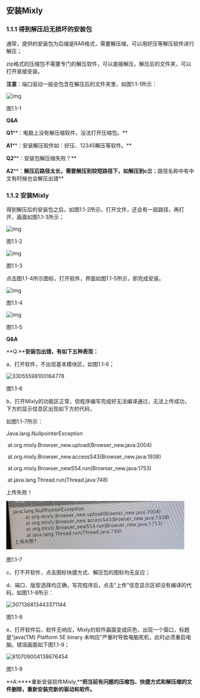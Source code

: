 ## 安装Mixly

### 1.1.1 得到解压后无损坏的安装包

通常，提供的安装包为后缀是RAR格式，需要解压缩，可以用好压等解压软件进行解压；

zip格式的压缩包不需要专门的解压软件，可以直接解压，解压后的文件夹，可以打开直接安装。

**注意**：端口驱动一般会包含在解压后的文件夹里，如图1.1-1所示：

![img](assets.files/image002.jpg)

图1.1-1

**Q&A**

**Q1****：电脑上没有解压缩软件，没法打开压缩包。**

**A1****：安装解压软件如：好压、12345解压等软件。**

**Q2****：安装包解压缩失败？**

**A2****：****解压后路径太长，需要解压到较短路径下，如解压到c****盘；路径名称中有中文有时候也会解压出错**

### 1.1.2 安装Mixly

得到解压后的安装包之后，如图1.1-2所示，打开文件，还会有一层路径，再打开，画面如图1.1-3所示；

![img](assets.files/image004.jpg)

图1.1-2

![img](assets.files/image006.jpg)

图1.1-3

 点击图1.1-4所示图标，打开软件，界面如图1.1-5所示，即完成安装。

![img](assets.files/image008.jpg)

图1.1-4

![img](assets.files/image010.jpg)

图1.1-5

**Q&A**

**Q:****安装包出错，有如下五种表现：**

a、打开软件，不出现基本模块区，如图1.1-6；

![33055598100164778](assets.files/image012.gif)

图1.1-6

b、打开Mixly的功能区正常，但程序编写完成好无法编译通过，无法上传成功，下方的显示信息区出现如下方的代码，

如图1.1-7所示：

Java.lang.NullpointerException

​     at.org.mixly.Browser_new.upload(Browser_new.java:2004)

​     at.org.mixly.Browser_new.accessS43(Browser_new.java:1938)

​     at.org.mixly.Browser_newS54.run(Browser_new.java:1753)

​     at.java.lang.Thread.run(Thread.java:748)

上传失败！

![img](/assets/image014.jpg)

图1.1-7

c、打不开软件，点击图标快捷方式、解压包的图标均无反应；

d、端口、版型选择均正确，写完程序后，点击“上传”信息显示区却没有编译的代码，如图1.1-8所示：

![307136813443371144](assets.files/image016.jpg)

图1.1-8

e、打开软件后，软件无响应，Mixly的软件画面变成灰色，出现一个窗口，标题是“java(TM) Platform SE binary 未响应”严重时导致电脑死机，此时必须重启电脑。错误画面如下图1.1-9；

![810709004138676454](assets.files/image018.jpg)

图1.1-9

**A:****重新安装软件Mixly,****把当前有问题的压缩包、快捷方式和解压缩的文件删除，重新安装完新的驱动和软件。**